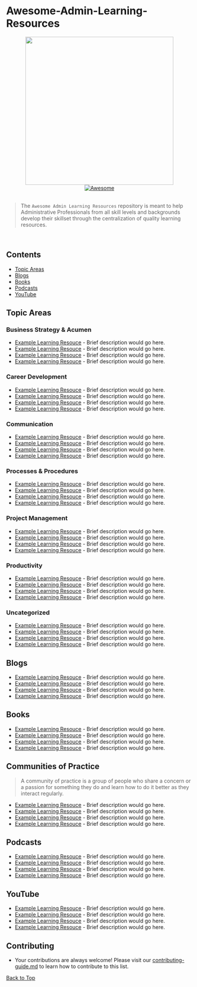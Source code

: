 # Awesome-Admin-Learning-Resources

<div align="center">
	<div>
		<a href=https://www.r-project.org/about.html><img width="400" id="im" src=https://user-images.githubusercontent.com/64165327/130275836-83bf8126-6dd1-4324-ad66-add08ade1125.png></a>
	</div>
	<a href="https://awesome.re">
		<img src="https://awesome.re/badge-flat2.svg" alt="Awesome"></a>
</div>

<br>

> The `Awesome Admin Learning Resources` repository is meant to help Administrative Professionals from all skill levels and backgrounds develop their skillset through the centralization of quality learning resources.  

<br>

## **Contents**
- [Topic Areas](#topic-areas)
- [Blogs](#blogs)
- [Books](#books)
- [Podcasts](#podcasts)
- [YouTube](#youtube)

## Topic Areas 

### Business Strategy & Acumen

- [Example Learning Resouce](https://www.google.com/) - Brief description would go here.
- [Example Learning Resouce](https://www.google.com/) - Brief description would go here.
- [Example Learning Resouce](https://www.google.com/) - Brief description would go here.
- [Example Learning Resouce](https://www.google.com/) - Brief description would go here.

### Career Development

- [Example Learning Resouce](https://www.google.com/) - Brief description would go here.
- [Example Learning Resouce](https://www.google.com/) - Brief description would go here.
- [Example Learning Resouce](https://www.google.com/) - Brief description would go here.
- [Example Learning Resouce](https://www.google.com/) - Brief description would go here.

### Communication

- [Example Learning Resouce](https://www.google.com/) - Brief description would go here.
- [Example Learning Resouce](https://www.google.com/) - Brief description would go here.
- [Example Learning Resouce](https://www.google.com/) - Brief description would go here.
- [Example Learning Resouce](https://www.google.com/) - Brief description would go here.

### Processes & Procedures

- [Example Learning Resouce](https://www.google.com/) - Brief description would go here.
- [Example Learning Resouce](https://www.google.com/) - Brief description would go here.
- [Example Learning Resouce](https://www.google.com/) - Brief description would go here.
- [Example Learning Resouce](https://www.google.com/) - Brief description would go here.

### Project Management

- [Example Learning Resouce](https://www.google.com/) - Brief description would go here.
- [Example Learning Resouce](https://www.google.com/) - Brief description would go here.
- [Example Learning Resouce](https://www.google.com/) - Brief description would go here.
- [Example Learning Resouce](https://www.google.com/) - Brief description would go here.

### Productivity

- [Example Learning Resouce](https://www.google.com/) - Brief description would go here.
- [Example Learning Resouce](https://www.google.com/) - Brief description would go here.
- [Example Learning Resouce](https://www.google.com/) - Brief description would go here.
- [Example Learning Resouce](https://www.google.com/) - Brief description would go here.

### Uncategorized

- [Example Learning Resouce](https://www.google.com/) - Brief description would go here.
- [Example Learning Resouce](https://www.google.com/) - Brief description would go here.
- [Example Learning Resouce](https://www.google.com/) - Brief description would go here.
- [Example Learning Resouce](https://www.google.com/) - Brief description would go here.

## Blogs

- [Example Learning Resouce](https://www.google.com/) - Brief description would go here.
- [Example Learning Resouce](https://www.google.com/) - Brief description would go here.
- [Example Learning Resouce](https://www.google.com/) - Brief description would go here.
- [Example Learning Resouce](https://www.google.com/) - Brief description would go here.

## Books

- [Example Learning Resouce](https://www.google.com/) - Brief description would go here.
- [Example Learning Resouce](https://www.google.com/) - Brief description would go here.
- [Example Learning Resouce](https://www.google.com/) - Brief description would go here.
- [Example Learning Resouce](https://www.google.com/) - Brief description would go here.

## Communities of Practice

> A community of practice is a group of people who share a concern or a passion for something they do and learn how to do it better as they interact regularly.

- [Example Learning Resouce](https://www.google.com/) - Brief description would go here.
- [Example Learning Resouce](https://www.google.com/) - Brief description would go here.
- [Example Learning Resouce](https://www.google.com/) - Brief description would go here.
- [Example Learning Resouce](https://www.google.com/) - Brief description would go here.

## Podcasts 

- [Example Learning Resouce](https://www.google.com/) - Brief description would go here.
- [Example Learning Resouce](https://www.google.com/) - Brief description would go here.
- [Example Learning Resouce](https://www.google.com/) - Brief description would go here.
- [Example Learning Resouce](https://www.google.com/) - Brief description would go here.

## YouTube

- [Example Learning Resouce](https://www.google.com/) - Brief description would go here.
- [Example Learning Resouce](https://www.google.com/) - Brief description would go here.
- [Example Learning Resouce](https://www.google.com/) - Brief description would go here.
- [Example Learning Resouce](https://www.google.com/) - Brief description would go here.

## Contributing
- Your contributions are always welcome! Please visit our [contributing-guide.md](https://github.com/iamericfletcher/awesome-admin-learning-resources/blob/main/contributing-guide.md) to learn how to contribute to this list.

[Back to Top](#contents)
